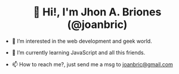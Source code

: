 <h1 align="center"> 👋 Hi!, I'm Jhon A. Briones (@joanbric) </h1>

- 👀 I’m interested in the web development and geek world.
- 🌱 I’m currently learning JavaScript and all this friends.

- 📫 How to reach me?, just send me a msg to joanbric@gmail.com

<!---
joanbric/joanbric is a ✨ special ✨ repository because its `README.md` (this file) appears on your GitHub profile.
You can click the Preview link to take a look at your changes.
--->
